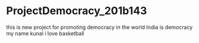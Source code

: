 # ProjectDemocracy_201b143
this is new project for promoting democracy in the world
India is democracy 
my name kunal
i love basketball
